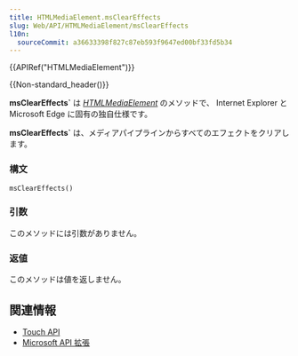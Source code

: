 ```yaml
---
title: HTMLMediaElement.msClearEffects
slug: Web/API/HTMLMediaElement/msClearEffects
l10n:
  sourceCommit: a36633398f827c87eb593f9647ed00bf33fd5b34
---
```


{{APIRef("HTMLMediaElement")}}

{{Non-standard_header()}}

**msClearEffects`** は [_HTMLMediaElement_](/ja/docs/Web/API/HTMLMediaElement) のメソッドで、 Internet Explorer と Microsoft Edge に固有の独自仕様です。

**msClearEffects`** は、メディアパイプラインからすべてのエフェクトをクリアします。

### 構文

```js-nolint
msClearEffects()
```

### 引数

このメソッドには引数がありません。

### 返値

このメソッドは値を返しません。

## 関連情報

- [Touch API](/ja/docs/Web/API/Touch)
- [Microsoft API 拡張](/ja/docs/Web/API/Microsoft_Extensions)
